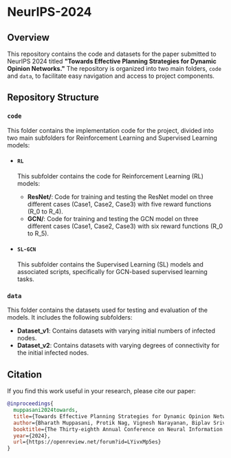 # NeurIPS-2024

## Overview
This repository contains the code and datasets for the paper submitted to NeurIPS 2024 titled **"Towards Effective Planning Strategies for Dynamic Opinion Networks."** The repository is organized into two main folders, `code` and `data`, to facilitate easy navigation and access to project components.

## Repository Structure

### `code`
This folder contains the implementation code for the project, divided into two main subfolders for Reinforcement Learning and Supervised Learning models:

- #### `RL`
  This subfolder contains the code for Reinforcement Learning (RL) models:
  - **ResNet/**: Code for training and testing the ResNet model on three different cases (Case1, Case2, Case3) with five reward functions (R_0 to R_4).
  - **GCN/**: Code for training and testing the GCN model on three different cases (Case1, Case2, Case3) with six reward functions (R_0 to R_5).

- #### `SL-GCN`
  This subfolder contains the Supervised Learning (SL) models and associated scripts, specifically for GCN-based supervised learning tasks.

### `data`
This folder contains the datasets used for testing and evaluation of the models. It includes the following subfolders:

- **Dataset_v1**: Contains datasets with varying initial numbers of infected nodes.
- **Dataset_v2**: Contains datasets with varying degrees of connectivity for the initial infected nodes.

## Citation

If you find this work useful in your research, please cite our paper:

```bibtex
@inproceedings{
  muppasani2024towards,
  title={Towards Effective Planning Strategies for Dynamic Opinion Networks},
  author={Bharath Muppasani, Protik Nag, Vignesh Narayanan, Biplav Srivastava, and Michael N. Huhns},
  booktitle={The Thirty-eighth Annual Conference on Neural Information Processing Systems},
  year={2024},
  url={https://openreview.net/forum?id=LYivxMp5es}
}
